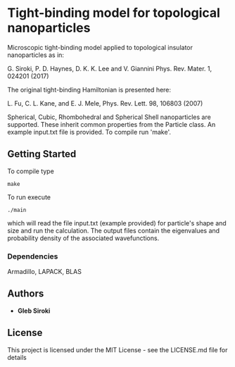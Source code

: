 # Tight-binding model for topological nanoparticles

Microscopic tight-binding model applied to topological insulator nanoparticles as in:

G. Siroki, P. D. Haynes, D. K. K. Lee and V. Giannini Phys. Rev. Mater. 1, 024201 (2017)

The original tight-binding Hamiltonian is presented here:

L. Fu, C. L. Kane, and E. J. Mele, Phys. Rev. Lett. 98, 106803 (2007)

Spherical, Cubic, Rhombohedral and Spherical Shell nanoparticles are supported. These inherit common properties 
from the Particle class. An example input.txt file is provided. To compile run 'make'. 

## Getting Started
To compile type
```
make
```
To run execute
``` 
./main
```
which will read the file input.txt (example provided) for particle's shape and size and run the calculation.
The output files contain the eigenvalues and probability density of the associated wavefunctions.
### Dependencies

Armadillo, LAPACK, BLAS

## Authors

* **Gleb Siroki**

## License

This project is licensed under the MIT License - see the LICENSE.md file for details
